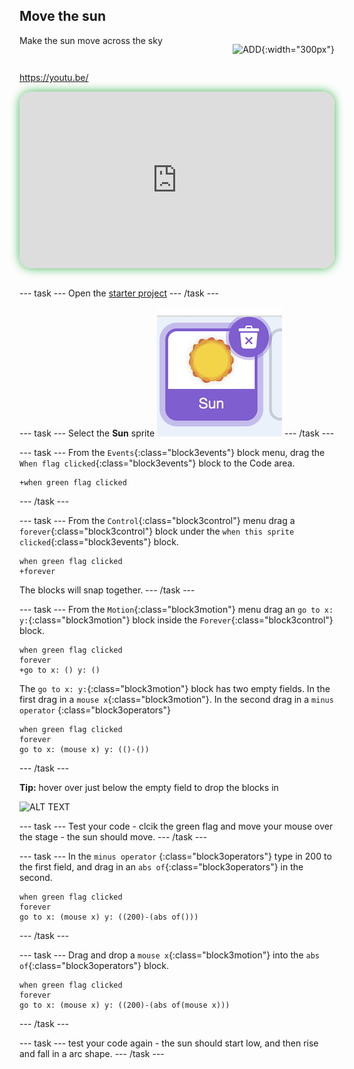 ## Move the sun

<div style="display: flex; flex-wrap: wrap">
<div style="flex-basis: 200px; flex-grow: 1; margin-right: 15px;">
Make the sun move across the sky
</div>
<div>

![ADD](images/ADD.png){:width="300px"}

</div>
</div>

https://youtu.be/
<html>
<div style="position: relative; width: 100%; aspect-ratio: 16 / 9; border-radius: 20px; box-shadow: 0 0 15px #3fb654; overflow: hidden;">
<iframe style="position: absolute; top: 0; left: 0; right: 0; width: 100%; height: 100%; border: none;" src="https://www.youtube.com/embed/t5UzLuTj_CE?rel=0&cc_load_policy=1" allowfullscreen allow="accelerometer; autoplay; clipboard-write; encrypted-media; gyroscope; picture-in-picture; web-share">
</iframe>
</div><br>
</html>

--- task ---
Open the [starter project](http://rpf.io/sunset-go)
--- /task ---


--- task ---
Select the **Sun** sprite ![ALT TEXT](images/sun-sprite.png)
--- /task ---


--- task ---
From the `Events`{:class="block3events"} block menu, drag the `When flag clicked`{:class="block3events"} block to the Code area.

```blocks3
+when green flag clicked
```
--- /task ---



--- task ---
From the `Control`{:class="block3control"} menu drag a `forever`{:class="block3control"} block under the `when this sprite clicked`{:class="block3events"} block. 

```blocks3
when green flag clicked
+forever 
```

The blocks will snap together.
--- /task ---



--- task ---
From the `Motion`{:class="block3motion"} menu drag an `go to x: y:`{:class="block3motion"} block inside the `Forever`{:class="block3control"} block. 

```blocks3
when green flag clicked
forever 
+go to x: () y: ()
```
The `go to x: y:`{:class="block3motion"} block has two empty fields. In the first drag in a `mouse x`{:class="block3motion"}. In the second drag in a `minus operator` {:class="block3operators"}

```blocks3
when green flag clicked
forever 
go to x: (mouse x) y: (()-())
```
--- /task ---


**Tip:** hover over just below the empty field to drop the blocks in

![ALT TEXT](images/step1-1.gif)


--- task ---
Test your code - clcik the green flag and move your mouse over the stage - the sun should move.
--- /task ---



--- task ---
In the `minus operator` {:class="block3operators"} type in 200 to the first field, and drag in an `abs of`{:class="block3operators"} in the second.

```blocks3
when green flag clicked
forever 
go to x: (mouse x) y: ((200)-(abs of()))
```
--- /task ---



--- task ---
Drag and drop a `mouse x`{:class="block3motion"} into the `abs of`{:class="block3operators"} block.
```blocks3
when green flag clicked
forever 
go to x: (mouse x) y: ((200)-(abs of(mouse x)))
```
--- /task ---



--- task ---
test your code again - the sun should start low, and then rise and fall in a arc shape.
--- /task ---
